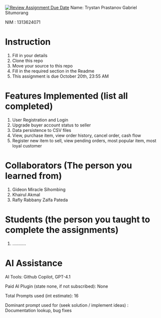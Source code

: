 [![Review Assignment Due Date](https://classroom.github.com/assets/deadline-readme-button-22041afd0340ce965d47ae6ef1cefeee28c7c493a6346c4f15d667ab976d596c.svg)](https://classroom.github.com/a/uAfN8jpt)
Name: Trystan Prastanov Gabriel Situmorang

NIM : 1313624071

# Instruction
1. Fill in your details
2. Clone this repo
3. Move your source to this repo
4. Fill in the required section in the Readme
5. This assignment is due October 20th, 23:55 AM

# Features Implemented (list all completed)
1. User Registration and Login
2. Upgrade buyer account status to seller
3. Data persistence to CSV files
4. View, purchase item, view order history, cancel order, cash flow
5. Register new item to sell, view pending orders, most popular item, most loyal customer

# Collaborators (The person you learned from)
1. Gideon Miracle Sihombing
2. Khairul Akmal
3. Rafly Rabbany Zalfa Pateda

# Students (the person you taught to complete the assignments)
1. ...........

# AI Assistance
AI Tools: Github Copilot, GPT-4.1

Paid AI Plugin (state none, if not subscribed): None

Total Prompts used (int estimate): 16

Dominant prompt used for (seek solution / implement ideas) : Documentation lookup, bug fixes
